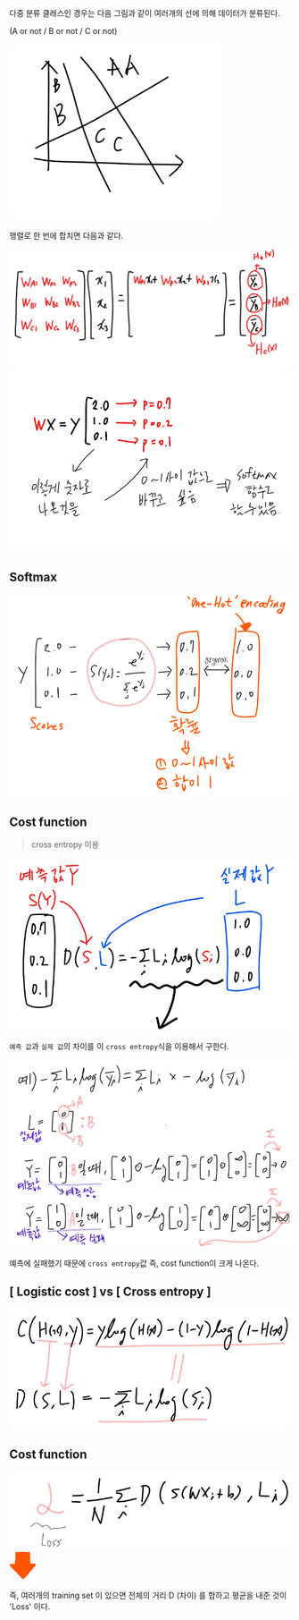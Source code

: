 다중 분류 클래스인 경우는 다음 그림과 같이 여러개의 선에 의해 데이터가 분류된다.

(A or not / B or not / C or not)

<img src="/image/6_1.png" style="zoom:70%;" />

행렬로 한 번에 합치면 다음과 같다.

<img src="/image/6_2.png" style="zoom:70%;" />

<img src="/image/6_3.png" style="zoom:70%;" />

## Softmax

<img src="/image/6_4.png" style="zoom:70%;" />

## Cost function

> cross entropy 이용

<img src="/image/6_5.png" style="zoom:70%;" />



`예측 값`과 `실제 값`의 차이를 이  `cross entropy`식을 이용해서 구한다.

<img src="/image/6_6.png" style="zoom:70%;" />

예측에 실패했기 때문에 `cross entropy`값 즉, cost function이 크게 나온다.



## [ Logistic cost ] vs [ Cross entropy ]

<img src="/image/6_7.png" style="zoom:70%;" />

## Cost function

<img src="/image/6_8.png" style="zoom:70%;" />

<img src="/image/d.png" style="zoom:30%;" />



 즉, 여러개의 training set 이 있으면 전체의 거리 D (차이) 를 합하고 평균을 내준 것이 'Loss' 이다.